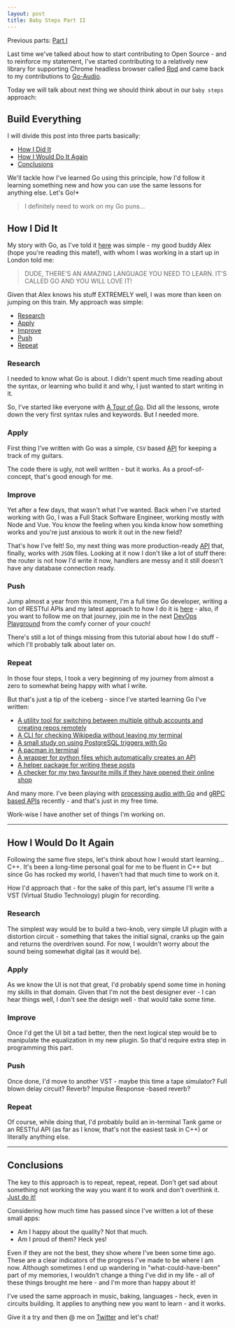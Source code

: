 ```yaml
---
layout: post
title: Baby Steps Part II
---
```


Previous parts: [Part I](https://akondas.com/blog/Baby-Steps-Part-I)

Last time we've talked about how to start contributing to Open Source - and to reinforce my statement, I've started contributing to a relatively new library for supporting Chrome headless browser called [Rod](https://github.com/ysmood/rod) and came back to my contributions to [Go-Audio](https://github.com/go-audio).

Today we will talk about next thing we should think about in our `baby steps` approach:

## Build Everything

I will divide this post into three parts basically:

* [How I Did It](#did)
* [How I Would Do It Again](#would)
* [Conclusions](#conclusions)

We'll tackle how I've learned Go using this principle, how I'd follow it learning something new and how you can use the same lessons for anything else. Let's Go!*

> I definitely need to work on my Go puns...

<a name="did"/>

## How I Did It

My story with Go, as I've told it [here](https://www.youtube.com/watch?v=O7tyWi24mMY) was simple - my good buddy Alex (hope you're reading this mate!), with whom I was working in a start up in London told me:

> DUDE, THERE'S AN AMAZING LANGUAGE YOU NEED TO LEARN. IT'S CALLED GO AND YOU WILL LOVE IT!

Given that Alex knows his stuff EXTREMELY well, I was more than keen on jumping on this train. My approach was simple:

* [Research](#research)
* [Apply](#apply)
* [Improve](#improve)
* [Push](#push)
* [Repeat](#repeat)

<a name="research"/>

### Research

I needed to know what Go is about. I didn't spent much time reading about the syntax, or learning who build it and why, I just wanted to start writing in it.

So, I've started like everyone with [A Tour of Go](https://tour.golang.org). Did all the lessons, wrote down the very first syntax rules and keywords. But I needed more.

<a name="apply"/>

### Apply

First thing I've written with Go was a simple, `CSV` based [API](https://github.com/youshy/go-guitar-api) for keeping a track of my guitars.

The code there is ugly, not well written - but it works. As a proof-of-concept, that's good enough for me.

<a name="improve"/>

### Improve

Yet after a few days, that wasn't what I've wanted. Back when I've started working with Go, I was a Full Stack Software Engineer, working mostly with Node and Vue. You know the feeling when you kinda know how something works and you're just anxious to work it out in the new field? 

That's how I've felt! So, my next thing was more production-ready [API](https://github.com/youshy/go-json-api) that, finally, works with `JSON` files. Looking at it now I don't like a lot of stuff there: the router is not how I'd write it now, handlers are messy and it still doesn't have any database connection ready.

<a name="push"/>

### Push

Jump almost a year from this moment, I'm a full time Go developer, writing a ton of RESTful APIs and my latest approach to how I do it is [here](https://github.com/youshy/Hands-On-Ready-To-Deploy-Golang-CRUD-API) - also, if you want to follow me on that journey, join me in the next [DevOps Playground](https://www.meetup.com/DevOpsPlayground/events/270672982/) from the comfy corner of your couch!

There's still a lot of things missing from this tutorial about how I do stuff - which I'll probably talk about later on.

<a name="repeat"/>

### Repeat

In those four steps, I took a very beginning of my journey from almost a zero to somewhat being happy with what I write.

But that's just a tip of the iceberg - since I've started learning Go I've written:

* [A utility tool for switching between multiple github accounts and creating repos remotely](https://github.com/youshy/gitutil)
* [A CLI for checking Wikipedia without leaving my terminal](https://github.com/youshy/wiki)
* [A small study on using PostgreSQL triggers with Go](https://github.com/youshy/go-psql-triggers)
* [A pacman in terminal](https://github.com/youshy/pac-go-man)
* [A wrapper for python files which automatically creates an API](https://github.com/youshy/goapify)
* [A helper package for writing these posts](https://github.com/youshy/nju)
* [A checker for my two favourite mills if they have opened their online shop](https://github.com/youshy/bready-steady-go)

And many more. I've been playing with [processing audio with Go](https://github.com/youshy/biip-beep-boop) and [gRPC based APIs](https://github.com/youshy/mongo-over-grpc) recently - and that's just in my free time.

Work-wise I have another set of things I'm working on.

---

<a name="would"/>

## How I Would Do It Again

Following the same five steps, let's think about how I would start learning... C++. It's been a long-time personal goal for me to be fluent in C++ but since Go has rocked my world, I haven't had that much time to work on it. 

How I'd approach that - for the sake of this part, let's assume I'll write a VST (Virtual Studio Technology) plugin for recording.

### Research

The simplest way would be to build a two-knob, very simple UI plugin with a distortion circuit - something that takes the initial signal, cranks up the gain and returns the overdriven sound. For now, I wouldn't worry about the sound being somewhat digital (as it would be).

### Apply

As we know the UI is not that great, I'd probably spend some time in honing my skills in that domain. Given that I'm not the best designer ever - I can hear things well, I don't see the design well - that would take some time.

### Improve

Once I'd get the UI bit a tad better, then the next logical step would be to manipulate the equalization in my new plugin. So that'd require extra step in programming this part.

### Push

Once done, I'd move to another VST - maybe this time a tape simulator? Full blown delay circuit? Reverb? Impulse Response -based reverb?

### Repeat

Of course, while doing that, I'd probably build an in-terminal Tank game or an RESTful API (as far as I know, that's not the easiest task in C++) or literally anything else.

---

<a name="conclusions"/>

## Conclusions

The key to this approach is to repeat, repeat, repeat. Don't get sad about something not working the way you want it to work and don't overthink it. [Just do it!](https://www.youtube.com/watch?v=ZXsQAXx_ao0)

Considering how much time has passed since I've written a lot of these small apps:

* Am I happy about the quality? Not that much.
* Am I proud of them? Heck yes!

Even if they are not the best, they show where I've been some time ago. These are a clear indicators of the progress I've made to be where I am now.
Although sometimes I end up wandering in "what-could-have-been" part of my memories, I wouldn't change a thing I've did in my life - all of these things brought me here - and I'm more than happy about it!

I've used the same approach in music, baking, languages - heck, even in circuits building. It applies to anything new you want to learn - and it works.

Give it a try and then @ me on [Twitter](https://twitter.com/arturkondas) and let's chat!
